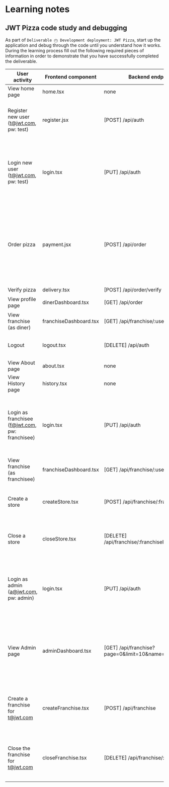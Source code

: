 # Learning notes

## JWT Pizza code study and debugging

As part of `Deliverable ⓵ Development deployment: JWT Pizza`, start up the application and debug through the code until you understand how it works. During the learning process fill out the following required pieces of information in order to demonstrate that you have successfully completed the deliverable.

| User activity                                       | Frontend component | Backend endpoints | Database SQL |
| --------------------------------------------------- | ------------------ | ----------------- | ------------ |
| View home page                                      |     home.tsx         |       none        |    none      |
| Register new user<br/>(t@jwt.com, pw: test)         |  register.jsx        |[POST] /api/auth  | `INSERT INTO user (name, email, password) VALUES (?, ?, ?)`<br/>`INSERT INTO userRole (userId, role, objectId) VALUES (?, ?, ?)` |
| Login new user<br/>(t@jwt.com, pw: test)            |     login.tsx        | [PUT] /api/auth   | `INSERT INTO auth (token, userId) VALUES (?, ?) ON DUPLICATE KEY UPDATE token=token`<br/>`SELECT * FROM user WHERE email=?`<br/>`SELECT * FROM userRole WHERE userId=?` |
| Order pizza                                         |   payment.jsx        | [POST] /api/order | `SELECT userId FROM auth WHERE token=?`<br/>`INSERT INTO dinerOrder (dinerId, franchiseId, storeId, date) VALUES (?, ?, ?, now())`<br/>`INSERT INTO orderItem (orderId, menuId, description, price) VALUES (?, ?, ?, ?)` |
| Verify pizza                                        | delivery.tsx	    | [POST] /api/order/verify |none         |
| View profile page                                   |dinerDashboard.tsx    | [GET] /api/order  | `SELECT userId FROM auth WHERE token=?` |
| View franchise<br/>(as diner)                       |franchiseDashboard.tsx|[GET] /api/franchise/:userId| `SELECT id, name FROM store WHERE franchiseId=?` |
| Logout                                              |    logout.tsx       | [DELETE] /api/auth | `SELECT userId FROM auth WHERE token=?`</br>`DELETE FROM auth WHERE token=?` |
| View About page                                     |     about.tsx      |       none        |       none        |
| View History page                                   |    history.tsx     |       none        |       none        |
| Login as franchisee<br/>(f@jwt.com, pw: franchisee) |     login.tsx      | [PUT] /api/auth   | `INSERT INTO auth (token, userId) VALUES (?, ?) ON DUPLICATE KEY UPDATE token=token`<br/>`SELECT * FROM user WHERE email=?`<br/>`SELECT * FROM userRole WHERE userId=?` |
| View franchise<br/>(as franchisee)                  |franchiseDashboard.tsx| [GET] /api/franchise/:userId | `SELECT objectId FROM userRole WHERE role='franchisee' AND userId=?` |
| Create a store                                      |     createStore.tsx| [POST] /api/franchise/:franchiseId/store | `SELECT userId FROM auth WHERE token=?`<br/>`INSERT INTO store (franchiseId, name) VALUES (?, ?)`             |
| Close a store                                       |    closeStore.tsx  | [DELETE] /api/franchise/:franchiseId/store/:storeId | `SELECT userId FROM auth WHERE token=?`<br/>`DELETE FROM store WHERE franchiseId=? AND id=?` |
| Login as admin<br/>(a@jwt.com, pw: admin)           |     login.tsx      | [PUT] /api/auth   | `INSERT INTO auth (token, userId) VALUES (?, ?) ON DUPLICATE KEY UPDATE token=token`<br/>`SELECT * FROM user WHERE email=?`<br/>`SELECT * FROM userRole WHERE userId=?` |
| View Admin page                                     | adminDashboard.tsx | [GET] /api/franchise?page=0&limit=10&name=* | `SELECT userId FROM auth WHERE token=?`<br/>`SELECT id, name FROM franchise WHERE name LIKE ? LIMIT ${limit + 1} OFFSET ${offset}`<br/>`SELECT id, name FROM store WHERE franchiseId=?` |
| Create a franchise for t@jwt.com                    | createFranchise.tsx| [POST] /api/franchise | `SELECT id, name FROM user WHERE email=?`</br>`INSERT INTO franchise (name) VALUES (?)`</br>`INSERT INTO userRole (userId, role, objectId) VALUES (?, ?, ?)` |
| Close the franchise for t@jwt.com                   |closeFranchise.tsx  | [DELETE] /api/franchise/:franchiseId | `DELETE FROM store WHERE franchiseId=?` <br/>`DELETE FROM userRole WHERE objectId=?` <br/>`DELETE FROM franchise WHERE id=?` |

